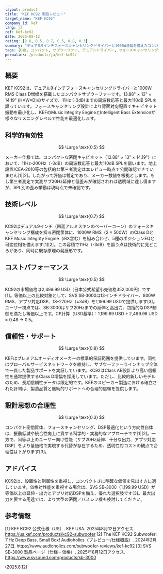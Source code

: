 ```yaml
---
layout: product
title: "KEF KC92 製品レビュー"
target_name: "KEF KC92"
company_id: kef
lang: ja
ref: kef-kc92
date: 2025-08-12
rating: [2.8, 0.5, 0.7, 0.5, 0.8, 0.3]
summary: "デュアル9インチフォースキャンセリングドライバーと1000W増幅を備えたコンパクトサブウーファー、11Hzまでの低域再生が可能だがプレミアム価格設定"
tags: [D級, コンパクト, サブウーファー, デュアルドライバー, フォースキャンセリング]
permalink: /products/ja/kef-kc92/
---
```

## 概要

KEF KC92は、デュアル9インチフォースキャンセリングドライバーと1000W RMS Class D増幅を搭載したコンパクトサブウーファーです。13.88" × 13" × 14.19" (H×W×D)のサイズで、11Hz (-3dB)までの周波数応答と最大110dB SPLを謳っています。フォースキャンセリング設計により背面対向配置でキャビネット振動を最小化し、KEFのMusic Integrity EngineとIntelligent Bass Extensionが様々なリスニングレベルで性能を最適化します。

## 科学的有効性

$$ \Large \text{0.5} $$

メーカー仕様では、コンパクトな密閉キャビネット（13.88" × 13" × 14.19"）において、11Hz–200Hz（-3dB）の周波数応答と最大110dB SPLを謳います。地上設置/CEA‑2010等の包括的な第三者測定は本レビュー時点で公開確認できていません[1][2]。したがって評価は暫定であり、メーカー数値を根拠とします。もし第三者測定で実測サブ20Hz延伸と低歪みが確認されれば透明域に達し得ますが、SPL別の歪み挙動は現時点で未確認です。

## 技術レベル

$$ \Large \text{0.7} $$

KC92はデュアル9インチ（凹面アルミスキンのペーパーコーン）のフォースキャンセリング構成を採る密閉筐体に、1000W RMS（2 × 500W）のClass DとKEF Music Integrity Engine（iBX含む）を組み合わせ、5種のポジションEQと可変位相を備えます[1][2]。この容積で11Hz（-3dB）を謳う点は技術的に見どころがあり、同時に既存原理の発展形です。

## コストパフォーマンス

$$ \Large \text{0.5} $$

KC92の市場価格は2,499.99 USD（日本公式希望小売価格352,000円）です[1]。等価以上の比較対象として、SVS SB‑3000は13インチドライバー、800W RMS、アプリ対応DSP、18–270Hz（±3dB）を1,199.99 USDで提供します[3]。ユーザー視点では、SB‑3000はサブ20Hzまでの延伸と高出力、包括的なDSP制御を満たし等価以上です。CP計算（USD基準）：1,199.99 USD ÷ 2,499.99 USD = 0.48 → 0.5。

## 信頼性・サポート

$$ \Large \text{0.8} $$

KEFはプレミアムオーディオメーカーの標準的保証範囲を提供しています。同社はグローバルサービスネットワークを維持し、サブウーファーラインナップ全体で一貫した製品サポートを実証しています。KC92はClass AB設計より高い信頼性を通常提供するClass D増幅を採用しています。ただし、比較的新しいモデルのため、長期信頼性データは限定的です。KEFのスピーカー製造における確立された評判は、製造品質と継続的サポートへの合理的信頼を提供します。

## 設計思想の合理性

$$ \Large \text{0.3} $$

コンパクト密閉筐体、フォースキャンセリング、DSP最適化という方向性自体は、振動低減や統合性向上に資する科学的・実務的なアプローチです[1][2]。一方で、同等以上のユーザー向け性能（サブ20Hz延伸、十分な出力、アプリ対応DSP）をより低価格で実現する代替が存在するため、透明性対コストの観点で合理性は下がります[3]。

## アドバイス

KC92は、設置性と制御性を重視し、コンパクトさに明確な価値を見出す方に適しています。価格対性能を重視する場合は、SVS SB‑3000（1,199.99 USD）が等価以上の延伸・出力とアプリ対応DSPを備え、優れた選択肢です[3]。最大出力を要する用途では、より大型の密閉／バスレフ機も検討してください。

## 参考情報

[1] KEF KC92 公式仕様（US）. KEF USA. 2025年8月12日アクセス. https://us.kef.com/products/kc92-subwoofer
[2] The KEF KC92 Subwoofer: 11Hz Deep Bass, Small Box! Audioholics（プレビュー/仕様概説）. 2024年2月27日. https://www.audioholics.com/subwoofer-reviews/kef-kc92
[3] SVS SB‑3000 製品ページ（仕様・価格）. 2025年8月12日アクセス. https://www.svsound.com/products/sb-3000

(2025.8.12)